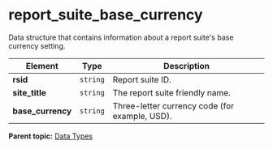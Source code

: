 # report_suite_base_currency

Data structure that contains information about a report suite's base currency setting.

|Element|Type|Description|
|-------|----|-----------|
|**rsid** |`string` | Report suite ID. |
|**site_title** |`string` | The report suite friendly name. |
|**base_currency** |`string` | Three-letter currency code (for example, USD). |

**Parent topic:** [Data Types](../data_types/c_datatypes.md)

